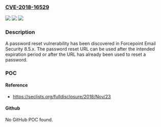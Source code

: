 ### [CVE-2018-16529](https://cve.mitre.org/cgi-bin/cvename.cgi?name=CVE-2018-16529)
![](https://img.shields.io/static/v1?label=Product&message=Forcepoint%20Email%20Security&color=blue)
![](https://img.shields.io/static/v1?label=Version&message=n%2Fa&color=blue)
![](https://img.shields.io/static/v1?label=Vulnerability&message=CWE-640%3A%20Weak%20Password%20Recovery%20Mechanism%20for%20Forgotten%20Password&color=brighgreen)

### Description

A password reset vulnerability has been discovered in Forcepoint Email Security 8.5.x. The password reset URL can be used after the intended expiration period or after the URL has already been used to reset a password.

### POC

#### Reference
- https://seclists.org/fulldisclosure/2018/Nov/23

#### Github
No GitHub POC found.

